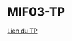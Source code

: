# MIF03-TP

[Lien du TP](https://perso.liris.cnrs.fr/lionel.medini/enseignement/M1IF03/#md=TP/md/TP2)
